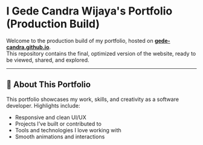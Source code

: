 # I Gede Candra Wijaya's Portfolio (Production Build)

Welcome to the production build of my portfolio, hosted on **[gede-candra.github.io](https://gede-candra.github.io)**.  
This repository contains the final, optimized version of the website, ready to be viewed, shared, and explored.

---

## 🚀 About This Portfolio

This portfolio showcases my work, skills, and creativity as a software developer. Highlights include:

- Responsive and clean UI/UX
- Projects I’ve built or contributed to
- Tools and technologies I love working with
- Smooth animations and interactions
